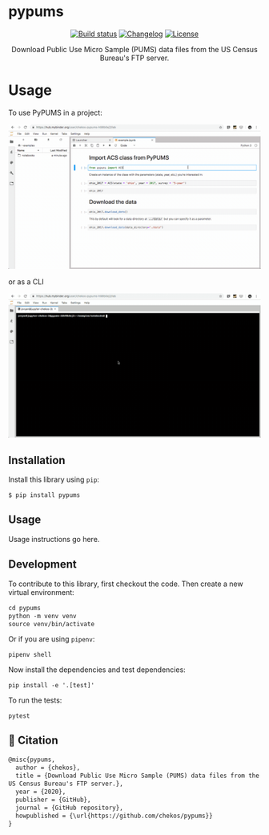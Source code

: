 # pypums

<div align="center">

[![Build status](https://github.com/chekos/pypums/workflows/build/badge.svg?branch=master&event=push)](https://github.com/chekos/pypums/actions?query=workflow%3Abuild)
[![Changelog](https://img.shields.io/github/v/release/chekos/pypums?include_prereleases&label=changelog)](https://github.com/chekos/pypums/releases)
[![License](https://img.shields.io/github/license/chekos/pypums)](https://github.com/chekos/pypums/blob/master/LICENSE)

Download Public Use Micro Sample (PUMS) data files from the US Census Bureau's FTP server.
</div>

Usage
=====

To use PyPUMS in a project:

![on a jupyter notebook](https://github.com/chekos/pypums/blob/master/static/usage.gif?raw=true)

or as a CLI

![as a CLI](https://github.com/chekos/pypums/blob/master/static/cli.gif?raw=true)

## Installation

Install this library using `pip`:

    $ pip install pypums

## Usage

Usage instructions go here.

## Development

To contribute to this library, first checkout the code. Then create a new virtual environment:

    cd pypums
    python -m venv venv
    source venv/bin/activate

Or if you are using `pipenv`:

    pipenv shell

Now install the dependencies and test dependencies:

    pip install -e '.[test]'

To run the tests:

    pytest

## 📃 Citation

```
@misc{pypums,
  author = {chekos},
  title = {Download Public Use Micro Sample (PUMS) data files from the US Census Bureau's FTP server.},
  year = {2020},
  publisher = {GitHub},
  journal = {GitHub repository},
  howpublished = {\url{https://github.com/chekos/pypums}}
}
```
